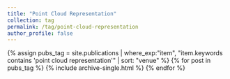 ```yaml
---
title: "Point Cloud Representation"
collection: tag
permalink: /tag/point-cloud-representation
author_profile: false
---
```

{% assign pubs_tag = site.publications | where_exp:"item", "item.keywords contains 'point cloud representation'" | sort: "venue" %}
{% for post in pubs_tag %}
  {% include archive-single.html %}
{% endfor %}